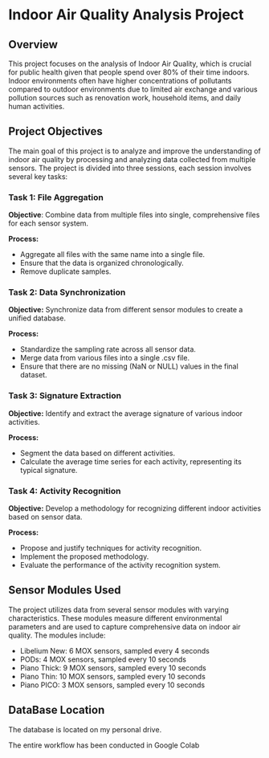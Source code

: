 # Indoor Air Quality Analysis Project

## Overview
This project focuses on the analysis of Indoor Air Quality, which is crucial for public health given that people spend over 80% of their time indoors. 
Indoor environments often have higher concentrations of pollutants compared to outdoor environments due to limited air exchange and various pollution sources such as renovation work, household items, and daily human activities.

## Project Objectives

The main goal of this project is to analyze and improve the understanding of indoor air quality by processing and analyzing data collected from multiple sensors. 
The project is divided into three sessions, each session involves several key tasks:

### Task 1: File Aggregation
**Objective**: Combine data from multiple files into single, comprehensive files for each sensor system.

**Process:**
- Aggregate all files with the same name into a single file.
- Ensure that the data is organized chronologically.
- Remove duplicate samples.

### Task 2: Data Synchronization
**Objective:** Synchronize data from different sensor modules to create a unified database.

**Process:**
- Standardize the sampling rate across all sensor data.
- Merge data from various files into a single .csv file.
- Ensure that there are no missing (NaN or NULL) values in the final dataset.

### Task 3: Signature Extraction
**Objective:** Identify and extract the average signature of various indoor activities.

**Process:**
- Segment the data based on different activities.
- Calculate the average time series for each activity, representing its typical signature.

### Task 4: Activity Recognition
**Objective:** Develop a methodology for recognizing different indoor activities based on sensor data.

**Process:**
- Propose and justify techniques for activity recognition.
- Implement the proposed methodology.
- Evaluate the performance of the activity recognition system.

## Sensor Modules Used
The project utilizes data from several sensor modules with varying characteristics. These modules measure different environmental parameters and are used to capture comprehensive data on indoor air quality. The modules include:

- Libelium New: 6 MOX sensors, sampled every 4 seconds
- PODs: 4 MOX sensors, sampled every 10 seconds
- Piano Thick: 9 MOX sensors, sampled every 10 seconds
- Piano Thin: 10 MOX sensors, sampled every 10 seconds
- Piano PICO: 3 MOX sensors, sampled every 10 seconds

## DataBase Location
The database is located on my personal drive.

The entire workflow has been conducted in Google Colab
